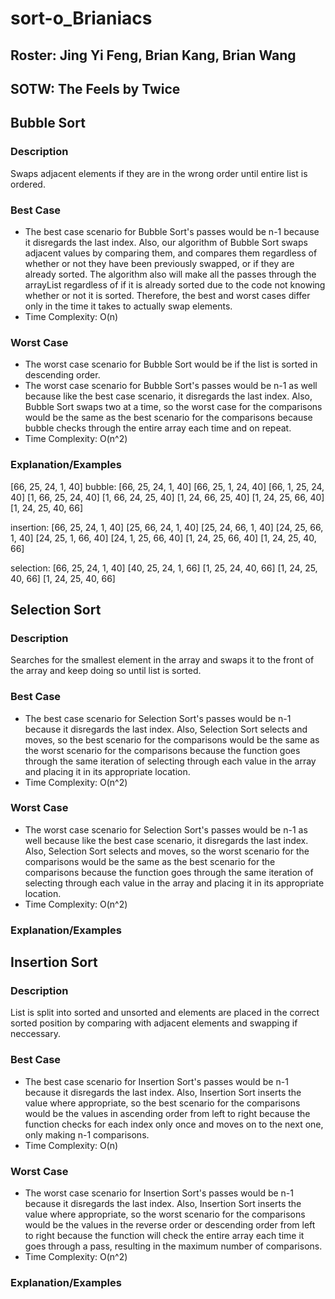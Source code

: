 # sort-o_Brianiacs
## Roster: Jing Yi Feng, Brian Kang, Brian Wang
## SOTW: The Feels by Twice

## Bubble Sort
### Description
Swaps adjacent elements if they are in the wrong order until entire list is ordered. 
### Best Case
* The best case scenario for Bubble Sort's passes would be n-1 because it disregards the last index. Also, our algorithm of Bubble Sort swaps adjacent values by comparing them, and compares them regardless of whether or not they have been previously swapped, or if they are already sorted. The algorithm also will make all the passes through the arrayList regardless of if it is already sorted due to the code not knowing whether or not it is sorted. Therefore, the best and worst cases differ only in the time it takes to actually swap elements.
* Time Complexity: O(n)
### Worst Case
* The worst case scenario for Bubble Sort would be if the list is sorted in descending order.
* The worst case scenario for Bubble Sort's passes would be n-1 as well because like the best case scenario, it disregards the last index. Also, Bubble Sort swaps two at a time, so the worst case for the comparisons would be the same as the best scenario for the comparisons because bubble checks through the entire array each time and on repeat.  
* Time Complexity: O(n^2)
### Explanation/Examples
[66, 25, 24, 1, 40]
bubble: 
[66, 25, 24, 1, 40]
[66, 25, 1, 24, 40]
[66, 1, 25, 24, 40]
[1, 66, 25, 24, 40]
[1, 66, 24, 25, 40]
[1, 24, 66, 25, 40]
[1, 24, 25, 66, 40]
[1, 24, 25, 40, 66]

insertion: 
[66, 25, 24, 1, 40]
[25, 66, 24, 1, 40]
[25, 24, 66, 1, 40]
[24, 25, 66, 1, 40]
[24, 25, 1, 66, 40]
[24, 1, 25, 66, 40]
[1, 24, 25, 66, 40]
[1, 24, 25, 40, 66]

selection: 
[66, 25, 24, 1, 40]
[40, 25, 24, 1, 66]
[1, 25, 24, 40, 66]
[1, 24, 25, 40, 66]
[1, 24, 25, 40, 66]


## Selection Sort
### Description
Searches for the smallest element in the array and swaps it to the front of the array and keep doing so until list is sorted. 
### Best Case
* The best case scenario for Selection Sort's passes would be n-1 because it disregards the last index. Also, Selection Sort selects and moves, so the best scenario for the comparisons would be the same as the worst scenario for the comparisons because the function goes through the same iteration of selecting through each value in the array and placing it in its appropriate location.
* Time Complexity: O(n^2)
### Worst Case
* The worst case scenario for Selection Sort's passes would be n-1 as well because like the best case scenario, it disregards the last index. Also, Selection Sort selects and moves, so the worst scenario for the comparisons would be the same as the best scenario for the comparisons because the function goes through the same iteration of selecting through each value in the array and placing it in its appropriate location. 
* Time Complexity: O(n^2)
### Explanation/Examples

## Insertion Sort
### Description 
List is split into sorted and unsorted and elements are placed in the correct sorted position by comparing with adjacent elements and swapping if neccessary. 
### Best Case
* The best case scenario for Insertion Sort's passes would be n-1 because it disregards the last index. Also, Insertion Sort inserts the value where appropriate, so the best scenario for the comparisons would be the values in ascending order from left to right because the function checks for each index only once and moves on to the next one, only making n-1 comparisons.  
* Time Complexity: O(n)
### Worst Case
* The worst case scenario for Insertion Sort's passes would be n-1 because it disregards the last index. Also, Insertion Sort inserts the value where appropriate, so the worst scenario for the comparisons would be the values in the reverse order or descending order from left to right because the function will check the entire array each time it goes through a pass, resulting in the maximum number of comparisons.  
* Time Complexity: O(n^2)
### Explanation/Examples


